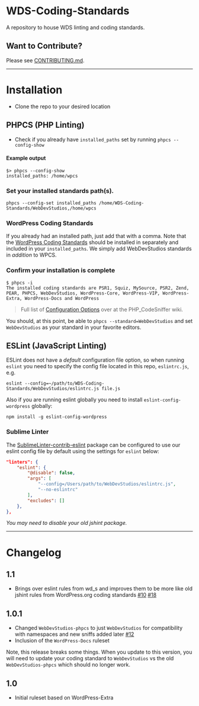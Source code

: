 # WDS-Coding-Standards

A repository to house WDS linting and coding standards.

## Want to Contribute?

Please see [CONTRIBUTING.md](CONTRIBUTING.md).

_______________________

# Installation

* Clone the repo to your desired location

## PHPCS (PHP Linting)

* Check if you already have `installed_paths` set by running `phpcs --config-show`

#### Example output

```
$> phpcs --config-show
installed_paths: /home/wpcs
```

### Set your installed standards path(s).

```
phpcs --config-set installed_paths /home/WDS-Coding-Standards/WebDevStudios,/home/wpcs
```

### WordPress Coding Standards

If you already had an installed path, just add that with a comma. Note that
the [WordPress Coding Standards](https://github.com/WordPress-Coding-Standards/WordPress-Coding-Standards)
should be installed in separately and included in your `installed_paths`. We
simply add WebDevStudios standards in _addition_ to WPCS.

### Confirm your installation is complete

```
$ phpcs -i
The installed coding standards are PSR1, Squiz, MySource, PSR2, Zend, PEAR, PHPCS, WebDevStudios, WordPress-Core, WordPress-VIP, WordPress-Extra, WordPress-Docs and WordPress
```

> Full list of [Configuration Options](https://github.com/squizlabs/PHP_CodeSniffer/wiki/Configuration-Options) over at the PHP_CodeSniffer wiki.

You should, at this point, be able to `phpcs --standard=WebDevStudios` and set
`WebDevStudios` as your standard in your favorite editors.

## ESLint (JavaScript Linting)

ESLint does not have a _default_ configuration file option, so when running `eslint` you need to
specify the config file located in this repo, `eslintrc.js`, e.g.

`eslint --config=~/path/to/WDS-Coding-Standards/WebDevStudios/eslintrc.js file.js`

Also if you are running eslint globally you need to install `eslint-config-wordpress` globally:

`npm install -g eslint-config-wordpress`

### Sublime Linter

The [SublimeLinter-contrib-eslint](https://github.com/roadhump/SublimeLinter-eslint) package
can be configured to use our eslint config file by default using the settings for `eslint` below:

``` json
"linters": {
	"eslint": {
		"@disable": false,
		"args": [
			"--config=/Users/path/to/WebDevStudios/eslintrc.js",
			"--no-eslintrc"
		],
		"excludes": []
	},
},
```

_You may need to disable your old jshint package._

____________________

# Changelog

## 1.1

- Brings over eslint rules from wd_s and improves them to be more like old jshint rules from WordPress.org coding standards [#10](https://github.com/WebDevStudios/WDS-Coding-Standards/issues/10) [#18](https://github.com/WebDevStudios/WDS-Coding-Standards/issues/18)

## 1.0.1

- Changed `WebDevStudios-phpcs` to just `WebDevStudios` for compatibility with namespaces and new sniffs added later [#12](https://github.com/WebDevStudios/WDS-Coding-Standards/pull/12)
- Inclusion of the `WordPress-Docs` ruleset

Note, this release breaks some things. When you update to this version,
you will need to update your coding standard to `WebDevStudios` vs the old
`WebDevStudios-phpcs` which should no longer work.

## 1.0

- Initial ruleset based on WordPress-Extra
